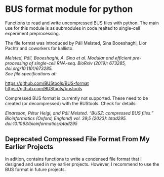# BUS format module for python

Functions to read and write uncompressed BUS files with python. The main use for this module
is as submodules in code realted to single-cell experiment preprocessing.
    
The file format was introduced by Páll Melsted, Sina Booeshaghi, Lior Pachtr
and coworkers for kallisto.

*Melsted, Páll, Booeshaghi, A. Sina et al. Modular and efficient pre-processing
of single-cell RNA-seq. BioRxiv (2019): 673285, doi.org/10.1101/673285.   
See file specifications at:*

https://github.com/BUStools/BUS-format
https://github.com/BUStools/bustools

Compressed BUS format is currently not supported. These need to be created (or decompressed)
with the BUStools. Check for details:

*Einarsson, Pétur Helgi, and Páll Melsted. “BUSZ: compressed BUS files.” 
Bioinformatics (Oxford, England) vol. 39,5 (2023): btad295. doi:10.1093/bioinformatics/btad295*

## Deprecated Compressed File Format From My Earlier Projects

In adition, contains functions to write a condensed file format that I designed and used
in my earlier projects. However, I recommend to use the BUS format in future projects.
